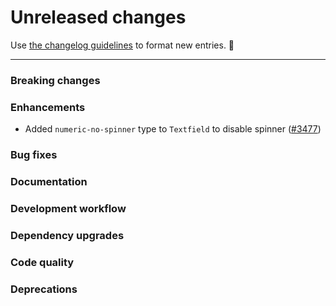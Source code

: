 # Unreleased changes

Use [the changelog guidelines](https://git.io/polaris-changelog-guidelines) to format new entries. 💜

---

### Breaking changes

### Enhancements

- Added `numeric-no-spinner` type to `Textfield` to disable spinner ([#3477](https://github.com/Shopify/polaris-react/pull/3477))

### Bug fixes

### Documentation

### Development workflow

### Dependency upgrades

### Code quality

### Deprecations
